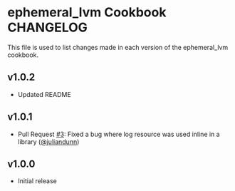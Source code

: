 ephemeral_lvm Cookbook CHANGELOG
=======================

This file is used to list changes made in each version of the ephemeral_lvm cookbook.

v1.0.2
------

- Updated README

v1.0.1
------

- Pull Request [#3][]: Fixed a bug where log resource was used inline in a library ([@juliandunn][])

v1.0.0
------

- Initial release

<!--- The following link definition list is generated by PimpMyChangelog --->
[#3]: https://github.com/rightscale-cookbooks/ephemeral/issues/3
[@juliandunn]: https://github.com/juliandunn
